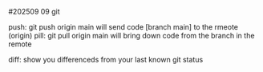 #202509 09 git

push:  git push origin main will send code [branch main] to the rmeote (origin)
pill: git pull origin main will bring down code from the branch in the remote

diff: show you differenceds from your last known git status 
